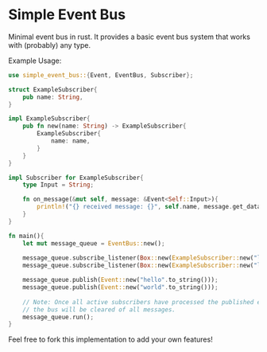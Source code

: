 # Simple Event Bus

Minimal event bus in rust.
It provides a basic event bus system that works with (probably) any type.


Example Usage:

```rust
use simple_event_bus::{Event, EventBus, Subscriber};

struct ExampleSubscriber{
    pub name: String,
}

impl ExampleSubscriber{
    pub fn new(name: String) -> ExampleSubscriber{
        ExampleSubscriber{
            name: name,
        }
    }
}

impl Subscriber for ExampleSubscriber{
    type Input = String;

    fn on_message(&mut self, message: &Event<Self::Input>){
        println!("{} received message: {}", self.name, message.get_data());
    }
}

fn main(){
    let mut message_queue = EventBus::new();
    
    message_queue.subscribe_listener(Box::new(ExampleSubscriber::new("listener 1".to_string())));
    message_queue.subscribe_listener(Box::new(ExampleSubscriber::new("listener 2".to_string())));

    message_queue.publish(Event::new("hello".to_string()));
    message_queue.publish(Event::new("world".to_string()));
    
    // Note: Once all active subscribers have processed the published events,
    // the bus will be cleared of all messages.
    message_queue.run();
}
```

Feel free to fork this implementation to add your own features!
